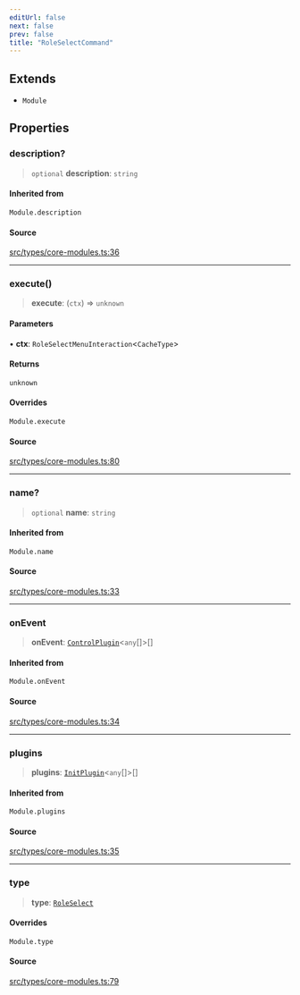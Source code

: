 ```yaml
---
editUrl: false
next: false
prev: false
title: "RoleSelectCommand"
---
```


## Extends

- `Module`

## Properties

### description?

> `optional` **description**: `string`

#### Inherited from

`Module.description`

#### Source

[src/types/core-modules.ts:36](https://github.com/sern-handler/handler/blob/a19edaf8838dcf088d3947f4a6aa6213d8f5bb9e/src/types/core-modules.ts#L36)

***

### execute()

> **execute**: (`ctx`) => `unknown`

#### Parameters

• **ctx**: `RoleSelectMenuInteraction`\<`CacheType`\>

#### Returns

`unknown`

#### Overrides

`Module.execute`

#### Source

[src/types/core-modules.ts:80](https://github.com/sern-handler/handler/blob/a19edaf8838dcf088d3947f4a6aa6213d8f5bb9e/src/types/core-modules.ts#L80)

***

### name?

> `optional` **name**: `string`

#### Inherited from

`Module.name`

#### Source

[src/types/core-modules.ts:33](https://github.com/sern-handler/handler/blob/a19edaf8838dcf088d3947f4a6aa6213d8f5bb9e/src/types/core-modules.ts#L33)

***

### onEvent

> **onEvent**: [`ControlPlugin`](/v3/api/interfaces/controlplugin/)\<`any`[]\>[]

#### Inherited from

`Module.onEvent`

#### Source

[src/types/core-modules.ts:34](https://github.com/sern-handler/handler/blob/a19edaf8838dcf088d3947f4a6aa6213d8f5bb9e/src/types/core-modules.ts#L34)

***

### plugins

> **plugins**: [`InitPlugin`](/v3/api/interfaces/initplugin/)\<`any`[]\>[]

#### Inherited from

`Module.plugins`

#### Source

[src/types/core-modules.ts:35](https://github.com/sern-handler/handler/blob/a19edaf8838dcf088d3947f4a6aa6213d8f5bb9e/src/types/core-modules.ts#L35)

***

### type

> **type**: [`RoleSelect`](/v3/api/enumerations/commandtype/#roleselect)

#### Overrides

`Module.type`

#### Source

[src/types/core-modules.ts:79](https://github.com/sern-handler/handler/blob/a19edaf8838dcf088d3947f4a6aa6213d8f5bb9e/src/types/core-modules.ts#L79)
